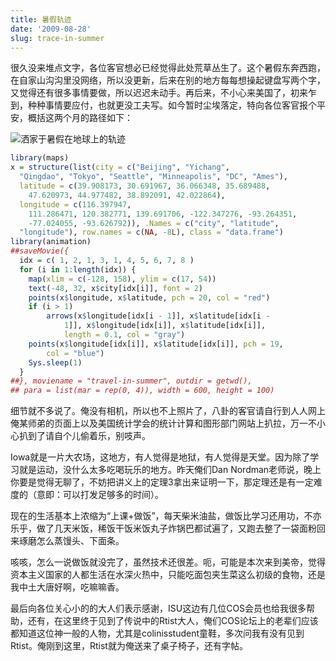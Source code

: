 ```yaml
---
title: 暑假轨迹
date: '2009-08-28'
slug: trace-in-summer
---
```


很久没来堆点文字，各位客官想必已经觉得此处荒草丛生了。这个暑假东奔西跑，在自家山沟沟里没网络，所以没更新，后来在别的地方每每想操起键盘写两个字，又觉得还有很多事情要做，所以迟迟未动手。再后来，不小心来美国了，初来乍到，种种事情要应付，也就更没工夫写。如今暂时尘埃落定，特向各位客官报个平安，概括这两个月的路径如下：

![洒家于暑假在地球上的轨迹](https://db.yihui.name/imgur/cYkoL3X.gif)

```r
library(maps)
x = structure(list(city = c("Beijing", "Yichang",
  "Qingdao", "Tokyo", "Seattle", "Minneapolis", "DC", "Ames"),
  latitude = c(39.908173, 30.691967, 36.066348, 35.689488,
    47.620973, 44.977482, 38.892091, 42.022864),
  longitude = c(116.397947,
    111.286471, 120.382771, 139.691706, -122.347276, -93.264351,
    -77.024055, -93.626792)), .Names = c("city", "latitude",
  "longitude"), row.names = c(NA, -8L), class = "data.frame")
library(animation)
##saveMovie({
  idx = c( 1, 2, 1, 3, 1, 4, 5, 6, 7, 8 )
  for (i in 1:length(idx)) {
    map(xlim = c(-128, 158), ylim = c(17, 54))
    text(-48, 32, x$city[idx[i]], font = 2)
    points(x$longitude, x$latitude, pch = 20, col = "red")
    if (i > 1)
        arrows(x$longitude[idx[i - 1]], x$latitude[idx[i -
            1]], x$longitude[idx[i]], x$latitude[idx[i]],
            length = 0.1, col = "gray")
    points(x$longitude[idx[i]], x$latitude[idx[i]], pch = 19,
        col = "blue")
    Sys.sleep(1)
  }
##}, moviename = "travel-in-summer", outdir = getwd(),
## para = list(mar = rep(0, 4)), width = 600, height = 100)
```

细节就不多说了。俺没有相机，所以也不上照片了，八卦的客官请自行到人人网上俺某师弟的页面上以及美国统计学会的统计计算和图形部门网站上扒拉，万一不小心扒到了请自个儿偷着乐，别吱声。

Iowa就是一片大农场，这地方，有人觉得是地狱，有人觉得是天堂。因为除了学习就是运动，没什么太多吃喝玩乐的地方。昨天俺们Dan Nordman老师说，晚上你要是觉得无聊了，不妨把讲义上的定理3拿出来证明一下，那定理还是有一定难度的（意即：可以打发足够多的时间）。

现在的生活基本上浓缩为“上课+做饭”，每天柴米油盐，做饭比学习还用功，不亦乐乎，做了几天米饭，稀饭干饭米饭丸子炸锅巴都试遍了，又跑去整了一袋面粉回来琢磨怎么蒸馒头、下面条。

咳咳，怎么一说做饭就没完了，虽然技术还很差。呃，可能是本次来到美帝，觉得资本主义国家的人都生活在水深火热中，只能吃面包夹生菜这么初级的食物，还是我中土大唐好啊，吃嘛嘛香。

最后向各位关心小的的大人们表示感谢，ISU这边有几位COS会员也给我很多帮助，还有，在这里终于见到了传说中的Rtist大人，俺们COS论坛上的老辈们应该都知道这位神一般的人物，尤其是colinisstudent童鞋，多次问我有没有见到Rtist。俺刚到这里，Rtist就为俺送来了桌子椅子，还有字帖。
